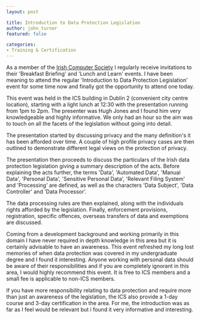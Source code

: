 ```yaml
---
layout: post

title: Introduction to Data Protection Legislation
author: john_turner
featured: false

categories:
- Training & Certification
---
```


As a member of the [Irish Computer Society](http://www.ics.ie) I regularly receive invitations to their 'Breakfast Briefing' and 'Lunch and Learn' events. I have been meaning to attend the regular 'Introduction to Data Protection Legislation' event for some time now and finally got the opportunity to attend one today.

This event was held in the ICS building in Dublin 2 (convenient city centre location), starting with a light lunch at 12:30 with the presentation running from 1pm to 2pm. The presenter was Hugh Jones and I found him very knowledgeable and highly informative. We only had an hour so the aim was to touch on all the facets of the legislation without going into detail.

The presentation started by discussing privacy and the many definition's it has been afforded over time. A couple of high profile privacy cases are then outlined to demonstrate different legal views on the protection of privacy.

The presentation then proceeds to discuss the particulars of the Irish data protection legislation giving a summary description of the acts. Before explaining the acts further, the terms 'Data', 'Automated Data', 'Manual Data', 'Personal Data', 'Sensitive Personal Data', 'Relevant Filing System' and 'Processing' are defined, as well as the characters 'Data Subject', 'Data Controller' and 'Data Processor'.

The data processing rules are then explained, along with the individuals rights afforded by the legislation. Finally, enforcement provisions, registration, specific offences, overseas transfers of data and exemptions are discussed.

Coming from a development background and working primarily in this domain I have never required in depth knowledge in this area but it is certainly advisable to have an awareness. This event refreshed my long lost memories of when data protection was covered in my undergraduate degree and I found it interesting. Anyone working with personal data should be aware of their responsibilities and if you are completely ignorant in this area, I would highly recommend this event. It is free to ICS members and a small fee is applicable to non-ICS members.

If you have more responsibility relating to data protection and require more than just an awareness of the legislation, the ICS also provide a 1-day course and 3-day certification in the area. For me, the introduction was as far as I feel would be relevant but i found it very informative and interesting.
